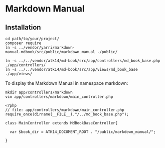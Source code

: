Markdown Manual
===============

Installation
------------

    cd path/to/your/project/
    composer require 
    ln -s ../vendor/yarri/markdown-manual.mdbook/src/public/markdown_manual ./public/

    ln -s ../../vendor/atk14/md-book/src/app/controllers/md_book_base.php ./app/controllers/
    ln -s ../../vendor/atk14/md-book/src/app/views/md_book_base ./app/views/

To display the Markdown Manual in namespace markdown:

    mkdir app/controllers/markdown
    vim app/controllers/markdown/main_controller.php
    
    <?php
    // file: app/controllers/markdown/main_controller.php
    require_once(dirname(__FILE__)."/../md_book_base.php");

    class MainController extends MdBookBaseController{

      var $book_dir = ATK14_DOCUMENT_ROOT . "/public/markdown_manual/";

    }



[//]: # ( vim: set ts=2 et: )
